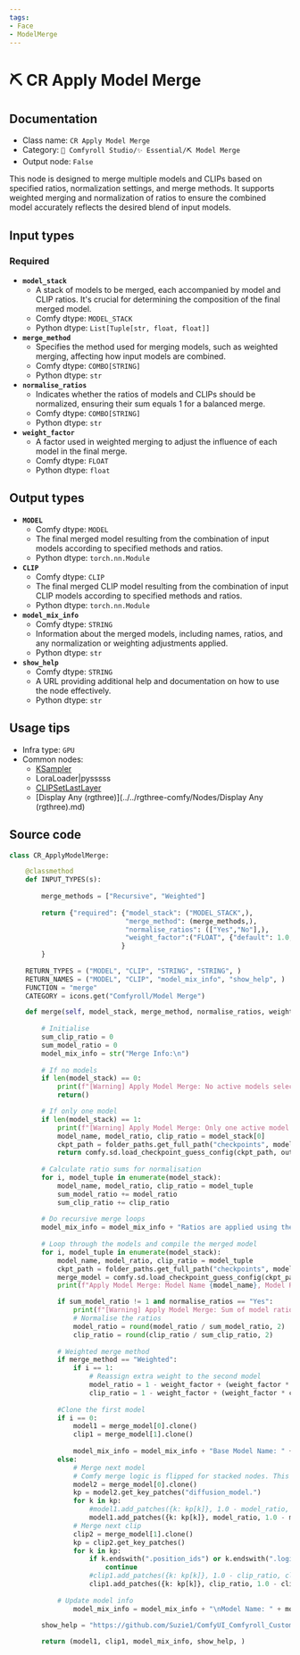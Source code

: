 ```yaml
---
tags:
- Face
- ModelMerge
---
```


# ⛏️ CR Apply Model Merge
## Documentation
- Class name: `CR Apply Model Merge`
- Category: `🧩 Comfyroll Studio/✨ Essential/⛏️ Model Merge`
- Output node: `False`

This node is designed to merge multiple models and CLIPs based on specified ratios, normalization settings, and merge methods. It supports weighted merging and normalization of ratios to ensure the combined model accurately reflects the desired blend of input models.
## Input types
### Required
- **`model_stack`**
    - A stack of models to be merged, each accompanied by model and CLIP ratios. It's crucial for determining the composition of the final merged model.
    - Comfy dtype: `MODEL_STACK`
    - Python dtype: `List[Tuple[str, float, float]]`
- **`merge_method`**
    - Specifies the method used for merging models, such as weighted merging, affecting how input models are combined.
    - Comfy dtype: `COMBO[STRING]`
    - Python dtype: `str`
- **`normalise_ratios`**
    - Indicates whether the ratios of models and CLIPs should be normalized, ensuring their sum equals 1 for a balanced merge.
    - Comfy dtype: `COMBO[STRING]`
    - Python dtype: `str`
- **`weight_factor`**
    - A factor used in weighted merging to adjust the influence of each model in the final merge.
    - Comfy dtype: `FLOAT`
    - Python dtype: `float`
## Output types
- **`MODEL`**
    - Comfy dtype: `MODEL`
    - The final merged model resulting from the combination of input models according to specified methods and ratios.
    - Python dtype: `torch.nn.Module`
- **`CLIP`**
    - Comfy dtype: `CLIP`
    - The final merged CLIP model resulting from the combination of input CLIP models according to specified methods and ratios.
    - Python dtype: `torch.nn.Module`
- **`model_mix_info`**
    - Comfy dtype: `STRING`
    - Information about the merged models, including names, ratios, and any normalization or weighting adjustments applied.
    - Python dtype: `str`
- **`show_help`**
    - Comfy dtype: `STRING`
    - A URL providing additional help and documentation on how to use the node effectively.
    - Python dtype: `str`
## Usage tips
- Infra type: `GPU`
- Common nodes:
    - [KSampler](../../Comfy/Nodes/KSampler.md)
    - LoraLoader|pysssss
    - [CLIPSetLastLayer](../../Comfy/Nodes/CLIPSetLastLayer.md)
    - [Display Any (rgthree)](../../rgthree-comfy/Nodes/Display Any (rgthree).md)



## Source code
```python
class CR_ApplyModelMerge:

    @classmethod
    def INPUT_TYPES(s):
    
        merge_methods = ["Recursive", "Weighted"]
        
        return {"required": {"model_stack": ("MODEL_STACK",),
                             "merge_method": (merge_methods,),
                             "normalise_ratios": (["Yes","No"],),
                             "weight_factor":("FLOAT", {"default": 1.0, "min": 0.0, "max": 1.0, "step": 0.01}),
                            }
        }
        
    RETURN_TYPES = ("MODEL", "CLIP", "STRING", "STRING", )
    RETURN_NAMES = ("MODEL", "CLIP", "model_mix_info", "show_help", )
    FUNCTION = "merge"
    CATEGORY = icons.get("Comfyroll/Model Merge")

    def merge(self, model_stack, merge_method, normalise_ratios, weight_factor):
    
        # Initialise
        sum_clip_ratio = 0
        sum_model_ratio = 0
        model_mix_info = str("Merge Info:\n")
             
        # If no models
        if len(model_stack) == 0:
            print(f"[Warning] Apply Model Merge: No active models selected in the model merge stack")
            return()

        # If only one model
        if len(model_stack) == 1:
            print(f"[Warning] Apply Model Merge: Only one active model found in the model merge stack. At least 2 models are normally needed for merging. The active model will be output.")
            model_name, model_ratio, clip_ratio = model_stack[0]
            ckpt_path = folder_paths.get_full_path("checkpoints", model_name)
            return comfy.sd.load_checkpoint_guess_config(ckpt_path, output_vae=True, output_clip=True, embedding_directory=folder_paths.get_folder_paths("embeddings"))
        
        # Calculate ratio sums for normalisation        
        for i, model_tuple in enumerate(model_stack):
            model_name, model_ratio, clip_ratio = model_tuple
            sum_model_ratio += model_ratio                
            sum_clip_ratio += clip_ratio
   
        # Do recursive merge loops
        model_mix_info = model_mix_info + "Ratios are applied using the Recursive method\n\n"
        
        # Loop through the models and compile the merged model
        for i, model_tuple in enumerate(model_stack):
            model_name, model_ratio, clip_ratio = model_tuple
            ckpt_path = folder_paths.get_full_path("checkpoints", model_name)
            merge_model = comfy.sd.load_checkpoint_guess_config(ckpt_path, output_vae=True, output_clip=True, embedding_directory=folder_paths.get_folder_paths("embeddings"))
            print(f"Apply Model Merge: Model Name {model_name}, Model Ratio {model_ratio}, CLIP Ratio {clip_ratio}")

            if sum_model_ratio != 1 and normalise_ratios == "Yes":
                print(f"[Warning] Apply Model Merge: Sum of model ratios != 1. Ratios will be normalised")
                # Normalise the ratios  
                model_ratio = round(model_ratio / sum_model_ratio, 2)
                clip_ratio = round(clip_ratio / sum_clip_ratio, 2)
            
            # Weighted merge method
            if merge_method == "Weighted":
                if i == 1:
                    # Reassign extra weight to the second model
                    model_ratio = 1 - weight_factor + (weight_factor * model_ratio)
                    clip_ratio = 1 - weight_factor + (weight_factor * clip_ratio)
                      
            #Clone the first model
            if i == 0: 
                model1 = merge_model[0].clone()
                clip1 = merge_model[1].clone()
                
                model_mix_info = model_mix_info + "Base Model Name: " + model_name
            else:
                # Merge next model
                # Comfy merge logic is flipped for stacked nodes. This is because the first model is effectively model1 and all subsequent models are model2. 
                model2 = merge_model[0].clone()
                kp = model2.get_key_patches("diffusion_model.")
                for k in kp:
                    #model1.add_patches({k: kp[k]}, 1.0 - model_ratio, model_ratio) #original logic
                    model1.add_patches({k: kp[k]}, model_ratio, 1.0 - model_ratio) #flipped logic
                # Merge next clip
                clip2 = merge_model[1].clone()          
                kp = clip2.get_key_patches()
                for k in kp:
                    if k.endswith(".position_ids") or k.endswith(".logit_scale"):
                        continue
                    #clip1.add_patches({k: kp[k]}, 1.0 - clip_ratio, clip_ratio) #original logic
                    clip1.add_patches({k: kp[k]}, clip_ratio, 1.0 - clip_ratio) #flipped logic
            
            # Update model info                
                model_mix_info = model_mix_info + "\nModel Name: " + model_name + "\nModel Ratio: " + str(model_ratio) + "\nCLIP Ratio: " + str(clip_ratio) + "\n"

        show_help = "https://github.com/Suzie1/ComfyUI_Comfyroll_CustomNodes/wiki/Model-Merge-Nodes#cr-apply-model-merge"
                
        return (model1, clip1, model_mix_info, show_help, )

```
